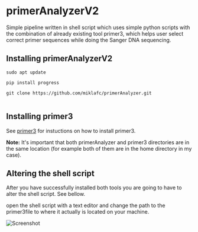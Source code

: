 # primerAnalyzerV2
Simple pipeline written in shell script which uses simple python scripts with the combination of already existing tool primer3, which helps user select correct primer sequences while doing the Sanger DNA sequencing.

## Installing primerAnalyzerV2
```
sudo apt update

pip install progress

git clone https://github.com/miklafc/primerAnalyzer.git


```
## Installing primer3

See [primer3](https://github.com/primer3-org/primer3) for instuctions on how to install primer3.

**Note:** It's important that both primerAnalyzer and primer3 directories are in the same location (for example both of them are in the home directory in my case).

## Altering the shell script

After you have successfully installed both tools you are going to have to alter the shell script. See bellow.

open the shell script with a text editor and change the path to the primer3file to where it actually is located on your machine.

![Screenshot]([file:///home/miklavz/Pictures/Screenshots/Screenshot%20from%202023-09-08%2014-16-47.png](https://raw.githubusercontent.com/miklafc/primerAnalyzer/main/Screenshot%20from%202023-09-08%2014-16-47.png)https://raw.githubusercontent.com/miklafc/primerAnalyzer/main/Screenshot%20from%202023-09-08%2014-16-47.png)
